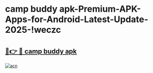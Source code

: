 # camp buddy apk-Premium-APK-Apps-for-Android-Latest-Update-2025-!weczc

# <h2><a href="https://googleone.com">🔗👉 🔴 camp buddy apk</a></h2>

[![acn](https://github.com/user-attachments/assets/0f9c940e-d8b0-45ae-aac7-cd30a18b3e1c)](https://googleone.com)


